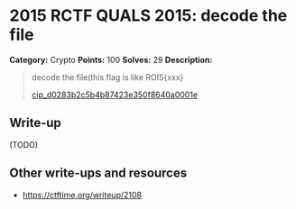 # 2015 RCTF QUALS 2015: decode the file

**Category:** Crypto
**Points:** 100
**Solves:** 29
**Description:**

> decode the file(this flag is like ROIS{xxx}
> 
> 
> [cip_d0283b2c5b4b87423e350f8640a0001e](./cip_d0283b2c5b4b87423e350f8640a0001e)


## Write-up

(TODO)

## Other write-ups and resources

* <https://ctftime.org/writeup/2108>
